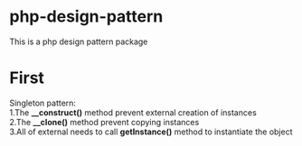 # php-design-pattern
This is a php design pattern package

# First
Singleton pattern:<br>
1.The <strong>__construct()</strong> method prevent external creation of instances<br>
2.The <strong>__clone()</strong> method prevent copying instances<br>
3.All of external needs to call <strong>getInstance()</strong> method to instantiate the object

